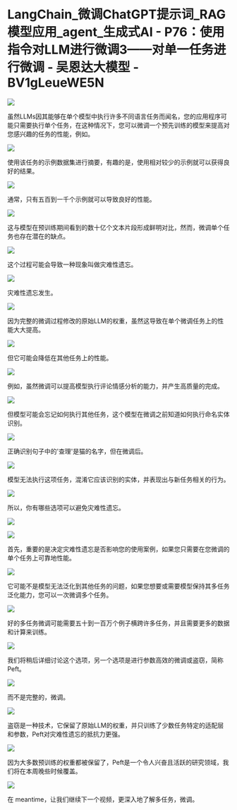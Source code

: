 # LangChain_微调ChatGPT提示词_RAG模型应用_agent_生成式AI - P76：使用指令对LLM进行微调3——对单一任务进行微调 - 吴恩达大模型 - BV1gLeueWE5N

![](img/8890dc3563020c7448fa77f43dcf7884_0.png)

虽然LLMs因其能够在单个模型中执行许多不同语言任务而闻名，您的应用程序可能只需要执行单个任务，在这种情况下，您可以微调一个预先训练的模型来提高对您感兴趣的任务的性能，例如。



![](img/8890dc3563020c7448fa77f43dcf7884_2.png)

使用该任务的示例数据集进行摘要，有趣的是，使用相对较少的示例就可以获得良好的结果。

![](img/8890dc3563020c7448fa77f43dcf7884_4.png)

通常，只有五百到一千个示例就可以导致良好的性能。

![](img/8890dc3563020c7448fa77f43dcf7884_6.png)

这与模型在预训练期间看到的数十亿个文本片段形成鲜明对比，然而，微调单个任务也存在潜在的缺点。

![](img/8890dc3563020c7448fa77f43dcf7884_8.png)

这个过程可能会导致一种现象叫做灾难性遗忘。

![](img/8890dc3563020c7448fa77f43dcf7884_10.png)

灾难性遗忘发生。

![](img/8890dc3563020c7448fa77f43dcf7884_12.png)

因为完整的微调过程修改的原始LLM的权重，虽然这导致在单个微调任务上的性能大大提高。

![](img/8890dc3563020c7448fa77f43dcf7884_14.png)

但它可能会降低在其他任务上的性能。

![](img/8890dc3563020c7448fa77f43dcf7884_16.png)

例如，虽然微调可以提高模型执行评论情感分析的能力，并产生高质量的完成。

![](img/8890dc3563020c7448fa77f43dcf7884_18.png)

但模型可能会忘记如何执行其他任务，这个模型在微调之前知道如何执行命名实体识别。

![](img/8890dc3563020c7448fa77f43dcf7884_20.png)

正确识别句子中的'查理'是猫的名字，但在微调后。

![](img/8890dc3563020c7448fa77f43dcf7884_22.png)

模型无法执行这项任务，混淆它应该识别的实体，并表现出与新任务相关的行为。

![](img/8890dc3563020c7448fa77f43dcf7884_24.png)

所以，你有哪些选项可以避免灾难性遗忘。

![](img/8890dc3563020c7448fa77f43dcf7884_26.png)

![](img/8890dc3563020c7448fa77f43dcf7884_27.png)

首先，重要的是决定灾难性遗忘是否影响您的使用案例，如果您只需要在您微调的单个任务上可靠地性能。

![](img/8890dc3563020c7448fa77f43dcf7884_29.png)

它可能不是模型无法泛化到其他任务的问题，如果您想要或需要模型保持其多任务泛化能力，您可以一次微调多个任务。



![](img/8890dc3563020c7448fa77f43dcf7884_31.png)

好的多任务微调可能需要五十到一百万个例子横跨许多任务，并且需要更多的数据和计算来训练。

![](img/8890dc3563020c7448fa77f43dcf7884_33.png)

我们将稍后详细讨论这个选项，另一个选项是进行参数高效的微调或盗窃，简称Peft。

![](img/8890dc3563020c7448fa77f43dcf7884_35.png)

而不是完整的，微调。

![](img/8890dc3563020c7448fa77f43dcf7884_37.png)

盗窃是一种技术，它保留了原始LLM的权重，并只训练了少数任务特定的适配层和参数，Peft对灾难性遗忘的抵抗力更强。



![](img/8890dc3563020c7448fa77f43dcf7884_39.png)

因为大多数预训练的权重都被保留了，Peft是一个令人兴奋且活跃的研究领域，我们将在本周晚些时候覆盖。

![](img/8890dc3563020c7448fa77f43dcf7884_41.png)

在 meantime，让我们继续下一个视频，更深入地了解多任务，微调。